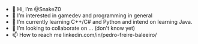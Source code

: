 - 👋 Hi, I’m @SnakeZ0
- 👀 I’m interested in gamedev and programming in general
- 🌱 I’m currently learning C++/C# and Python and intend on learning Java.
- 💞️ I’m looking to collaborate on ... (don't know yet)
- 📫 How to reach me linkedin.com/in/pedro-freire-baleeiro/

<!---
SnakeZ0/SnakeZ0 is a ✨ special ✨ repository because its `README.md` (this file) appears on your GitHub profile.
You can click the Preview link to take a look at your changes.
--->
